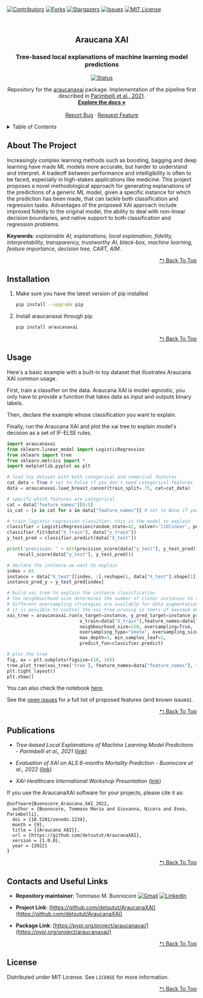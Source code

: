 <div id="top"></div>

[![Contributors][contributors-shield]][contributors-url]
[![Forks][forks-shield]][forks-url]
[![Stargazers][stars-shield]][stars-url]
[![Issues][issues-shield]][issues-url]
[![MIT License][license-shield]][license-url]

<br />
<div align="center">
  <h2>
    Araucana XAI
  </h2>

  <h3 align="center">Tree-based local explanations of machine learning model predictions</h3>
  
  [![Status][status-shield]][status-url]

  <p align="center">
    Repository for the <a href="https://pypi.org/project/araucanaxai/">araucanaxai</a> package. Implementation of the pipeline first described in <a href="https://arxiv.org/abs/2110.08272">Parimbelli et al., 2021</a>.
    <br />
    <a href="https://github.com/detsutut/AraucanaXAI"><strong>Explore the docs »</strong></a>
    <br />
    <br />
    <a href="https://github.com/detsutut/AraucanaXAI/issues">Report Bug</a>
    ·
    <a href="https://github.com/detsutut/AraucanaXAI/issues">Request Feature</a>
  </p>
</div>



<!-- TABLE OF CONTENTS -->
<details>
  <summary>Table of Contents</summary>
  <ol>
    <li><a href="#about-the-project">About The Project</a></li>
    <li><a href="#installation">Installation</a></li>
    <li><a href="#usage">Usage</a></li>
    <li><a href="#publications">Publications</a></li>
    <li><a href="#contacts-and-useful-links">Contacts And Useful Links</a></li>
    <li><a href="#license">License</a></li>
  </ol>
</details>



<!-- ABOUT THE PROJECT -->
## About The Project

Increasingly complex learning methods such as boosting, bagging and deep learning have made ML models more accurate, but harder to understand and interpret. A tradeoff between performance and intelligibility is often to be faced, especially in high-stakes applications like medicine. This project proposes a novel methodological approach for generating explanations of the predictions of a generic ML model, given a specific instance for which the prediction has been made, that can tackle both classification and regression tasks. Advantages of the proposed XAI approach include improved fidelity to the original model, the ability to deal with non-linear decision boundaries, and native support to both classification and regression problems.

**Keywords**: *explainable AI, explanations, local explanation, fidelity, interpretability, transparency, trustworthy AI, black-box, machine learning, feature importance, decision tree, CART, AIM*.

<p align="right"><a href="#top">↰ Back To Top</a></p>

<!-- INSTALLATION -->
## Installation

1. Make sure you have the latest version of pip installed
   ```sh
   pip install --upgrade pip
    ```
2. Install araucanaxai through pip
    ```sh
    pip install araucanaxai
    ```

<p align="right"><a href="#top">↰ Back To Top</a></p>

<!-- USAGE EXAMPLES -->
## Usage

Here's a basic example with a built-in toy dataset that illustrates Araucana XAI common usage.

First, train a classifier on the data. Araucana XAI is model-agnostic, you only have to provide a function that takes data as input and outputs binary labels.

Then, declare the example whose classification you want to explain.

Finally, run the Araucana XAI and plot the xai tree to explain model's decision as a set of IF-ELSE rules.

```python
import araucanaxai
from sklearn.linear_model import LogisticRegression
from sklearn import tree
from sklearn.metrics import *
import matplotlib.pyplot as plt

# load toy dataset with both categorical and numerical features
cat_data = True # set to False if you don't need categorical features 
data = araucanaxai.load_breast_cancer(train_split=.75, cat=cat_data)

# specify which features are categorical
cat = data["feature_names"][0:5]
is_cat = [x in cat for x in data["feature_names"]] # set to None if you don't need categorical data

# train logistic regression classifier: this is the model to explain
classifier = LogisticRegression(random_state=42, solver='liblinear', penalty='l1', max_iter=500)
classifier.fit(data["X_train"], data["y_train"])
y_test_pred = classifier.predict(data["X_test"])

print('precision: ' + str(precision_score(data["y_test"], y_test_pred)) + ', recall: ' + str(
    recall_score(data["y_test"], y_test_pred)))

# declare the instance we want to explain
index = 65
instance = data["X_test"][index, :].reshape(1, data["X_test"].shape[1])
instance_pred_y = y_test_pred[index]

# build xai tree to explain the instance classification
# the neighbourhood size determines the number of closer instances to consider for local explaination
# different oversampling strategies are available for data augmentation: SMOTE, random uniform and random non-uniform (based on sample statistics)
# it is possible to control the xai tree pruning in temrs of maximum depth and minimum number of istances in a leaf
xai_tree = araucanaxai.run(x_target=instance, y_pred_target=instance_pred_y,
                           x_train=data["X_train"],feature_names=data["feature_names"], cat_list=is_cat,
                           neighbourhood_size=150, oversampling=True,
                           oversampling_type="smote", oversampling_size=100,
                           max_depth=3, min_samples_leaf=1,
                           predict_fun=classifier.predict)

# plot the tree
fig, ax = plt.subplots(figsize=(10, 10))
tree.plot_tree(xai_tree['tree'], feature_names=data["feature_names"], filled=True, class_names=data["target_names"])
plt.tight_layout()
plt.show()
```

You can also check the notebook [here](https://github.com/detsutut/AraucanaXAI/blob/master/example.ipynb).

See the [open issues](https://github.com/detsutut/AraucanaXAI/issues) for a full list of proposed features (and known issues).

<p align="right"><a href="#top">↰ Back To Top</a></p>

<!-- PUBLICATIONS -->
## Publications

* _Tree-based Local Explanations of Machine Learning Model Predictions - Parimbelli et al., 2021_ ([link](https://arxiv.org/abs/2110.08272))

* _Evaluation of XAI on ALS 6-months Mortality Prediction - Buonocore et al., 2022_ ([link](http://ceur-ws.org/Vol-3180/paper-90.pdf))

* _XAI-Healthcare International Workshop Presentation_ ([link](https://www.youtube.com/watch?v=N22QYvTZFBk))

If you use the AraucanaXAI software for your projects, please cite it as:

```
@software{Buonocore_Araucana_XAI_2022,
  author = {Buonocore, Tommaso Mario and Giovanna, Nicora and Enea, Parimbelli},
  doi = {10.5281/zenodo.1234},
  month = {9},
  title = {{Araucana XAI}},
  url = {https://github.com/detsutut/AraucanaXAI},
  version = {1.0.0},
  year = {2022}
}
```

<p align="right"><a href="#top">↰ Back To Top</a></p>

<!-- CONTACTS AND USEFUL LINKS -->
## Contacts and Useful Links

*   **Repository maintainer**: Tommaso M. Buonocore  [![Gmail][gmail-shield]][gmail-url] [![LinkedIn][linkedin-shield]][linkedin-url]  

*   **Project Link**: [https://github.com/detsutut/AraucanaXAI](https://github.com/detsutut/AraucanaXAI)

*   **Package Link**: [https://pypi.org/project/araucanaxai/](https://pypi.org/project/araucanaxai/)

<p align="right"><a href="#top">↰ Back To Top</a></p>

<!-- LICENSE -->
## License

Distributed under MIT License. See `LICENSE` for more information.

<p align="right"><a href="#top">↰ Back To Top</a></p>

<!-- MARKDOWN LINKS -->
[contributors-shield]: https://img.shields.io/github/contributors/detsutut/AraucanaXAI.svg?style=for-the-badge
[contributors-url]: https://github.com/detsutut/AraucanaXAI/graphs/contributors
[status-shield]: https://img.shields.io/badge/Status-pre--release-blue
[status-url]: https://github.com/detsutut/AraucanaXAI/releases
[forks-shield]: https://img.shields.io/github/forks/detsutut/AraucanaXAI.svg?style=for-the-badge
[forks-url]: https://github.com/detsutut/AraucanaXAI/network/members
[stars-shield]: https://img.shields.io/github/stars/detsutut/AraucanaXAI.svg?style=for-the-badge
[stars-url]: https://github.com/detsutut/AraucanaXAI/stargazers
[issues-shield]: https://img.shields.io/github/issues/detsutut/AraucanaXAI.svg?style=for-the-badge
[issues-url]: https://github.com/detsutut/AraucanaXAI/issues
[license-shield]: https://img.shields.io/github/license/detsutut/AraucanaXAI.svg?style=for-the-badge
[license-url]: https://github.com/detsutut/AraucanaXAI/blob/master/araucanaxai/LICENSE
[linkedin-shield]: 	https://img.shields.io/badge/LinkedIn-0077B5?style=for-the-badge&logo=linkedin&logoColor=white
[linkedin-url]: https://linkedin.com/in/tbuonocore
[gmail-shield]: https://img.shields.io/badge/Gmail-D14836?style=for-the-badge&logo=gmail&logoColor=white
[gmail-url]: mailto:buonocore.tms@gmail.com
